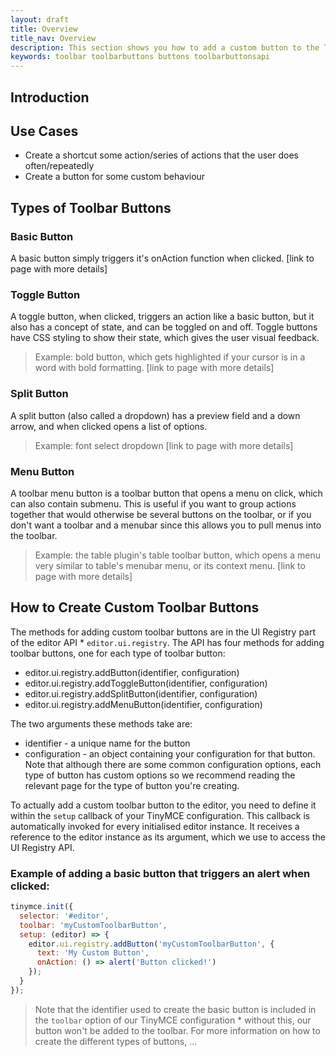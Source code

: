 ```yaml
---
layout: draft
title: Overview
title_nav: Overview
description: This section shows you how to add a custom button to the Tiny 5.0 toolbar.
keywords: toolbar toolbarbuttons buttons toolbarbuttonsapi
---
```



## Introduction


## Use Cases

* Create a shortcut some action/series of actions that the user does often/repeatedly
* Create a button for some custom behaviour

## Types of Toolbar Buttons

### Basic Button

A basic button simply triggers it's onAction function when clicked. 
[link to page with more details]

### Toggle Button

A toggle button, when clicked, triggers an action like a basic button, but it also has a concept of state, and can be toggled on and off. Toggle buttons have CSS styling to show their state, which gives the user visual feedback. 

> Example: bold button, which gets highlighted if your cursor is in a word with bold formatting.
[link to page with more details]

### Split Button

A split button (also called a dropdown) has a preview field and a down arrow, and when clicked opens a list of options.

> Example: font select dropdown
[link to page with more details]

### Menu Button

A toolbar menu button is a toolbar button that opens a menu on click, which can also contain submenu. This is useful if you want to group actions together that would otherwise be several buttons on the toolbar, or if you don't want a toolbar and a menubar since this allows you to pull menus into the toolbar.

> Example: the table plugin's table toolbar button, which opens a menu very similar to table's menubar menu, or its context menu.
[link to page with more details]

## How to Create Custom Toolbar Buttons

The methods for adding custom toolbar buttons are in the UI Registry part of the editor API * `editor.ui.registry`. The API has four methods for adding toolbar buttons, one for each type of toolbar button: 
* editor.ui.registry.addButton(identifier, configuration)
* editor.ui.registry.addToggleButton(identifier, configuration)
* editor.ui.registry.addSplitButton(identifier, configuration)
* editor.ui.registry.addMenuButton(identifier, configuration)

The two arguments these methods take are:

* identifier - a unique name for the button
* configuration - an object containing your configuration for that button. Note that although there are some common configuration options, each type of button has custom options so we recommend reading the relevant page for the type of button you're creating.

To actually add a custom toolbar button to the editor, you need to define it within the `setup` callback of your TinyMCE configuration. This callback is automatically invoked for every initialised editor instance. It receives a reference to the editor instance as its argument, which we use to access the UI Registry API. 
### Example of adding a basic button that triggers an alert when clicked:

```js
tinymce.init({
  selector: '#editor',
  toolbar: 'myCustomToolbarButton',
  setup: (editor) => {
    editor.ui.registry.addButton('myCustomToolbarButton', {
      text: 'My Custom Button',
      onAction: () => alert('Button clicked!')
    });
  }
});
```
> Note that the identifier used to create the basic button is included in the `toolbar` option of our TinyMCE configuration * without this, our button won't be added to the toolbar.
For more information on how to create the different types of buttons, ...




